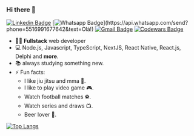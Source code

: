 ### Hi there 👋

[![Linkedin Badge](https://img.shields.io/badge/-LinkedIn-blue?style=flat-square&logo=Linkedin&logoColor=white&link=https://www.linkedin.com/in/fernandorochaf/)](https://www.linkedin.com/in/fernandorochaf/)
[![Whatsapp Badge](https://img.shields.io/badge/-Whatsapp-4CA143?style=flat-square&labelColor=4CA143&logo=whatsapp&logoColor=white&link=https://api.whatsapp.com/send?phone=5516991677642&text=Olá!)](https://api.whatsapp.com/send?phone=5516991677642&text=Olá!)
[![Gmail Badge](https://img.shields.io/badge/-Gmail-c14438?style=flat-square&logo=Gmail&logoColor=white&link=mailto:fernandofr510@gmail.com)](mailto:fernandofr510@gmail.com)
[![Codewars Badge](https://www.codewars.com/users/fernandofr/badges/micro)](https://www.codewars.com/users/fernandofr/badges/micro)


- :man_technologist: **Fullstack** web developer
- 💻 Node.js, Javascript, TypeScript, NextJS, React Native, React.js, Delphi and **more**.
- :books: always studying something new.
- ⚡ Fun facts: 
  - I like jiu jitsu and mma :wrestling:.
  - I like to play video game :video_game:.
  - Watch football matches :soccer:.
  - Watch series and draws :tv:. 
  - Beer lover 🍺.

<!--
**fernandofr/fernandofr** is a ✨ _special_ ✨ repository because its `README.md` (this file) appears on your GitHub profile.

Here are some ideas to get you started:

- 🔭 I’m currently working on ...
- 🌱 I’m currently learning ...
- 👯 I’m looking to collaborate on ...
- 🤔 I’m looking for help with ...
- 💬 Ask me about ...
- 📫 How to reach me: ...
- 😄 Pronouns: ...
- ⚡ Fun fact: ...
-->

[![Top Langs](https://github-readme-stats.vercel.app/api/top-langs/?username=fernandofr&layout=compact&theme=dark)](https://github.com/fernandofr/github-readme-stats)
